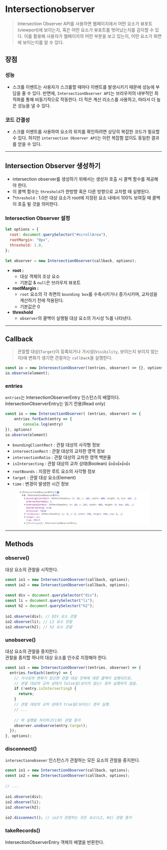 # Intersectionobserver

> Intersection Observer API를 사용하면 웹페이지에서 어떤 요소가 뷰포트(viewport)에 보이는지, 혹은 어떤 요소가 뷰포트를 벗어났는지를 감지할 수 있다. 이를 활용해 사용자가 웹페이지의 어떤 부분을 보고 있는지, 어떤 요소가 화면에 보이는지를 알 수 있다.

## 장점

### 성능

- 스크롤 이벤트는 사용자가 스크롤할 때마다 이벤트를 발생시키기 때문에 성능에 부담을 줄 수 있다. 반면에, `IntersectionObserver API`는 브라우저의 내부적인 최적화를 통해 비동기적으로 작동한다. 더 적은 계산 리소스를 사용하고, 따라서 더 높은 성능을 낼 수 있다.

### 코드 간결성

- 스크롤 이벤트를 사용하여 요소의 위치를 확인하려면 상당히 복잡한 코드가 필요할수 있다. 하지만 `intersection Observer API`는 이런 복잡함 없이도 동일한 결과를 얻을 수 있다.

---

## Intersection Observer 생성하기

- intersection observer를 생성하기 위해서는 생성자 호출 시 콜백 함수를 제공해야 한다.
- 이 콜백 함수는 `threshold`가 한방향 혹은 다른 방향으로 교차할 때 실행된다.
- ?`threshold` : 1.0은 대상 요소가 root에 지정된 요소 내에서 100% 보여질 때 콜백이 호출 될 것을 의미한다.

### Intersection Observer 설정

```jsx
let options = {
  root: document.querySelector("#scrollArea"),
  rootMargin: "0px",
  threshold: 1.0,
};

let observer = new IntersectionObserver(callback, options);
```

- **root :**
  - 대상 객체의 조상 요소
  - 기본값 & `null`은 브라우저 뷰포트
- **rootMargin :**
  - `root` 요소의 각 측면의 `bounding box`를 수축시키거나 증가시키며, 교차성을 계산하기 전에 적용된다.
  - 기본값은 0
- **threshold**
  - `observer`의 콜백이 실행될 대상 요소의 가시성 %를 나타낸다.

---

## Callback

> 관찰할 대상(`Target`)이 등록되거나 가시성(`Visibility`, 보이는지 보이지 않는지)에 변화가 생기면 관찰자는 `callback`을 실행한다.

```jsx
const io = new InteresectionObserver((entries, observer) => {}, options);
io.observe(element);
```

### entries

`entries`는 IntersectionObserverEntry 인스턴스의 배열이다.  
IntersectionObserverEntry는 읽기 전용(Read only)

```jsx
const io = new IntersectionObserver( (entries, observer) => {
	entries.forEach(entry => {
		console.log(entry)
}), options)
io.observe(element)
```

- `boundingClientRect` : 관찰 대상의 사각형 정보
- `intersectionRect` : 관찰 대상의 교차한 영역 정보
- `intersectionRatio` : 관찰 대상의 교차한 영역 백분율
- `isIntersecting` : 관찰 대상의 교차 상태(Boolean) 👍👍👍👍👍
- `rootBounds` : 지정한 루트 요소의 사각형 정보
- `target` : 관찰 대상 요소(Element)
- `time` : 변경이 발생한 시간 정보

<figure><img src="../dev/after/intersection.png" alt=""/><figcaption></figcaption></figure>

---

## Methods

### observe()

대상 요소의 관찰을 시작한다.

```jsx
const io1 = new IntersectionObserver(callback, options);
const io2 = new IntersectionObserver(callback, options);

const div = document.querySelector("div");
const li = document.querySelector("li");
const h2 = document.querySelector("h2");

io1.observe(div); // DIV 요소 관찰
io2.observe(li); // LI 요소 관찰
io2.observe(h2); // h2 요소 관찰
```

### unobserve()

대상 요소의 관찰을 중지한다.  
관찰을 중지할 하나의 대상 요소를 인수로 지정해야 한다.

```jsx
const io1 = new IntersectionObserver((entries, observer) => {
  entries.forEach((entry) => {
    // 가시성의 변화가 있으면 관찰 대상 전체에 대한 콜백이 실행되므로,
    // 관찰 대상의 교차 상태가 false일(보이지 않는) 경우 실행하지 않음.
    if (!entry.isIntersecting) {
      return;
    }
    // 관찰 대상의 교차 상태가 true일(보이는) 경우 실행.
    // ...

    // 위 실행을 처리하고(1회) 관찰 중지
    observer.unobserve(entry.target);
  });
}, options);
```

### disconnect()

`intersectionobsever` 인스턴스가 관찰하는 모든 요소의 관찰을 중지한다.

```jsx
const io1 = new IntersectionObserver(callback, options);
const io2 = new IntersectionObserver(callback, options);

// ...

io1.observe(div);
io2.observe(li);
io2.observe(h2);

io2.disconnect(); // io2가 관찰하는 모든 요소(LI, H2) 관찰 중지
```

### takeRecords()

IntersectionObserverEntry 객체의 배열을 반환한다.
